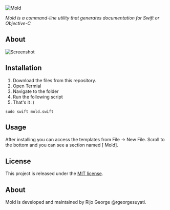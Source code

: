 ![Mold](images/logo.jpg)

*Mold is a command-line utility that generates documentation for Swift or Objective-C*

## About


![Screenshot](images/screenshot.jpg)


## Installation
1. Download the files from this repository.
2. Open Termial
3. Navigate to the folder
4. Run the following script
5. That's it :)
```shell
sudo swift mold.swift
```

## Usage

After installing you can access the templates from File -> New File. Scroll to the bottom and you can see a section named [ Mold].

## License

This project is released under the [MIT license](https://github.com/realm/jazzy/blob/master/LICENSE).

## About

Mold is developed and maintained by Rijo George @rgeorgesuyati. 
